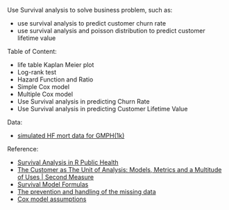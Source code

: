 Use Survival analysis to solve business problem, such as:

* use survival analysis to predict customer churn rate
* use survival analysis and poisson distribution to predict customer lifetime value

Table of Content:
* life table Kaplan Meier plot
* Log-rank test
* Hazard Function and Ratio
* Simple Cox model
* Multiple Cox model
* Use Survival analysis in predicting Churn Rate
* Use Survival analysis in predicting Customer Lifetime Value


Data:
* [simulated HF mort data for GMPH(1k)](https://drive.google.com/open?id=1BY3vOXDQWSlRtK2mKhAtRwIR-vzoDm-4)

Reference:
* [Survival Analysis in R Public Health](https://www.coursera.org/learn/survival-analysis-r-public-health)
* [The Customer as The Unit of Analysis: Models, Metrics and a Multitude of Uses | Second Measure](https://www.youtube.com/watch?v=HR4Cj9rhnII)
* [Survival Model Formulas](https://data.princeton.edu/wws509/notes/c7s1)
* [The prevention and handling of the missing data](https://www.ncbi.nlm.nih.gov/pmc/articles/PMC3668100/)
* [Cox model assumptions](http://www.sthda.com/english/wiki/cox-model-assumptions)
